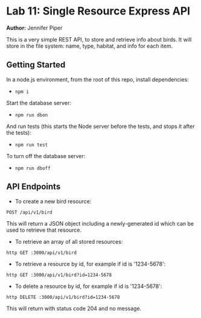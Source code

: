 Lab 11: Single Resource Express API
======

**Author:** Jennifer Piper

This is a very simple REST API, to store and retrieve info about birds. It will store in the file system: name, type, habitat, and info for each item.
## Getting Started

In a node.js environment, from the root of this repo, install dependencies:
* `npm i`

Start the database server: 
* `npm run dbon`

And run tests (this starts the Node server before the tests, and stops it after the tests):
* `npm run test`

To turn off the database server: 
* `npm run dboff`

## API Endpoints


*  To create a new bird resource:
```
POST /api/v1/bird 
```
 
 This will return a JSON object including a newly-generated id which can be used to retrieve that resource.
 
 
 * To retrieve an array of all stored resources: 
 ```
 http GET :3000/api/v1/bird
 ```
 
 
* To retrieve a resource by id, for example if id is '1234-5678':
```
http GET :3000/api/v1/bird?id=1234-5678
```


* To delete a resource by id, for example if id is '1234-5678':
```
http DELETE :3000/api/v1/bird?id=1234-5678
```
This will return with status code 204 and no message. 
